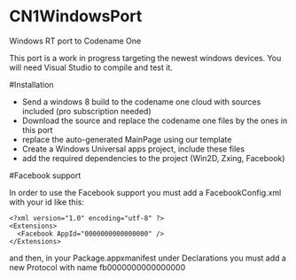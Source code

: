 # CN1WindowsPort
Windows RT port to Codename One

This port is a work in progress targeting the newest windows devices. You will need Visual Studio to compile and test it.

#Installation

- Send a windows 8 build to the codename one cloud with sources included (pro subscription needed)
- Download the source and replace the codename one files by the ones in this port
- replace the auto-generated MainPage using our template
- Create a Windows Universal apps project, include these files
- add the required dependencies to the project (Win2D, Zxing, Facebook)

#Facebook support

In order to use the Facebook support you must add a FacebookConfig.xml with your id like this:

```
<?xml version="1.0" encoding="utf-8" ?>
<Extensions>
  <Facebook AppId="0000000000000000" />
</Extensions>
```
and then, in your Package.appxmanifest under Declarations you must add a new Protocol with name fb0000000000000000
